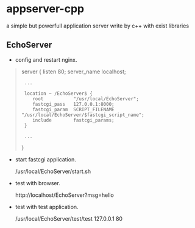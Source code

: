 appserver-cpp
=============

a simple but powerfull application server write by c++ with exist libraries


EchoServer
----------
* config and restart nginx.

>  server {
>      listen       80;
>      server_name  localhost;
>      
>      ...
>      
>      location ~ /EchoServer$ {
>         root           "/usr/local/EchoServer";
>         fastcgi_pass   127.0.0.1:8000;
>         fastcgi_param  SCRIPT_FILENAME  "/usr/local/EchoServer/$fastcgi_script_name";
>         include        fastcgi_params;
>      } 
>      
>      ...
>  }

* start fastcgi application.

  /usr/local/EchoServer/start.sh

* test with browser.

  http://localhost/EchoServer?msg=hello 

* test with test application.

  /usr/local/EchoServer/test/test 127.0.0.1 80